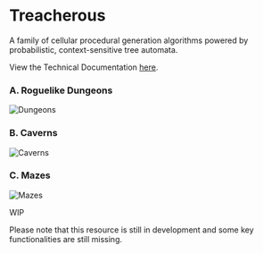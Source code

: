 # Treacherous

A family of cellular procedural generation algorithms powered by probabilistic, context-sensitive tree automata.

View the Technical Documentation [here](https://github.com/TreacherousDev/Treacherous/blob/main/Technical%20Documentation.md).

### A. Roguelike Dungeons
![Dungeons](https://github.com/TreacherousDev/Treacherous/assets/55629534/217a8cbd-9a1d-48af-a7fa-77cbb47b3384)

### B. Caverns
![Caverns](https://github.com/TreacherousDev/Treacherous/assets/55629534/b4d8eb0e-657a-43f3-bf0d-1ec7715559fd)

### C. Mazes
![Mazes](https://github.com/TreacherousDev/Treacherous/assets/55629534/56503eb5-d377-4c94-8c44-ef030b323fb4)


WIP

Please note that this resource is still in development and some key functionalities are still missing.



